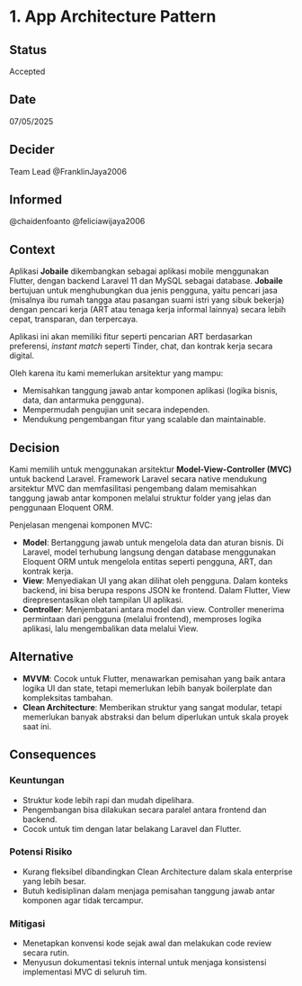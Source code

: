 # 1. App Architecture Pattern

## Status
Accepted

## Date
07/05/2025

## Decider
Team Lead @FranklinJaya2006

## Informed
@chaidenfoanto @feliciawijaya2006

## Context
Aplikasi **Jobaile** dikembangkan sebagai aplikasi mobile menggunakan Flutter, dengan backend Laravel 11 dan MySQL sebagai database. **Jobaile** bertujuan untuk menghubungkan dua jenis pengguna, yaitu pencari jasa (misalnya ibu rumah tangga atau pasangan suami istri yang sibuk bekerja) dengan pencari kerja (ART atau tenaga kerja informal lainnya) secara lebih cepat, transparan, dan terpercaya.

Aplikasi ini akan memiliki fitur seperti pencarian ART berdasarkan preferensi, *instant match* seperti Tinder, chat, dan kontrak kerja secara digital.

Oleh karena itu kami memerlukan arsitektur yang mampu:
- Memisahkan tanggung jawab antar komponen aplikasi (logika bisnis, data, dan antarmuka pengguna).
- Mempermudah pengujian unit secara independen.
- Mendukung pengembangan fitur yang scalable dan maintainable.

## Decision
Kami memilih untuk menggunakan arsitektur **Model-View-Controller (MVC)** untuk backend Laravel. Framework Laravel secara native mendukung arsitektur MVC dan memfasilitasi pengembang dalam memisahkan tanggung jawab antar komponen melalui struktur folder yang jelas dan penggunaan Eloquent ORM.

Penjelasan mengenai komponen MVC:
- **Model**: Bertanggung jawab untuk mengelola data dan aturan bisnis. Di Laravel, model terhubung langsung dengan database menggunakan Eloquent ORM untuk mengelola entitas seperti pengguna, ART, dan kontrak kerja.
- **View**: Menyediakan UI yang akan dilihat oleh pengguna. Dalam konteks backend, ini bisa berupa respons JSON ke frontend. Dalam Flutter, View direpresentasikan oleh tampilan UI aplikasi.
- **Controller**: Menjembatani antara model dan view. Controller menerima permintaan dari pengguna (melalui frontend), memproses logika aplikasi, lalu mengembalikan data melalui View.

## Alternative
- **MVVM**: Cocok untuk Flutter, menawarkan pemisahan yang baik antara logika UI dan state, tetapi memerlukan lebih banyak boilerplate dan kompleksitas tambahan.
- **Clean Architecture**: Memberikan struktur yang sangat modular, tetapi memerlukan banyak abstraksi dan belum diperlukan untuk skala proyek saat ini.

## Consequences

### Keuntungan
- Struktur kode lebih rapi dan mudah dipelihara.
- Pengembangan bisa dilakukan secara paralel antara frontend dan backend.
- Cocok untuk tim dengan latar belakang Laravel dan Flutter.

### Potensi Risiko
- Kurang fleksibel dibandingkan Clean Architecture dalam skala enterprise yang lebih besar.
- Butuh kedisiplinan dalam menjaga pemisahan tanggung jawab antar komponen agar tidak tercampur.

### Mitigasi
- Menetapkan konvensi kode sejak awal dan melakukan code review secara rutin.
- Menyusun dokumentasi teknis internal untuk menjaga konsistensi implementasi MVC di seluruh tim.